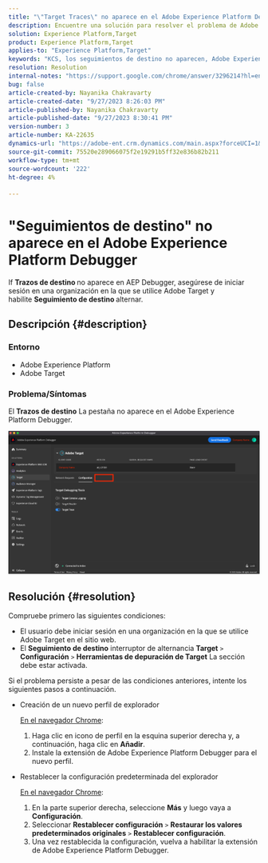 ```yaml
---
title: "\"Target Traces\" no aparece en el Adobe Experience Platform Debugger"
description: Encuentre una solución para resolver el problema de Adobe Target en el que "Seguimiento de objetivos" no aparezca en AEP Debugger. Active la opción "Seguimientos de destino".
solution: Experience Platform,Target
product: Experience Platform,Target
applies-to: "Experience Platform,Target"
keywords: "KCS, los seguimientos de destino no aparecen, Adobe Experience Platform, Debugger"
resolution: Resolution
internal-notes: "https://support.google.com/chrome/answer/3296214?hl=en"
bug: false
article-created-by: Nayanika Chakravarty
article-created-date: "9/27/2023 8:26:03 PM"
article-published-by: Nayanika Chakravarty
article-published-date: "9/27/2023 8:30:41 PM"
version-number: 3
article-number: KA-22635
dynamics-url: "https://adobe-ent.crm.dynamics.com/main.aspx?forceUCI=1&pagetype=entityrecord&etn=knowledgearticle&id=b9402013-745d-ee11-be6f-6045bd006149"
source-git-commit: 75520e289066075f2e19291b5ff32e836b82b211
workflow-type: tm+mt
source-wordcount: '222'
ht-degree: 4%

---
```


# &quot;Seguimientos de destino&quot; no aparece en el Adobe Experience Platform Debugger


If <b>Trazos de destino </b>no aparece en AEP Debugger, asegúrese de iniciar sesión en una organización en la que se utilice Adobe Target y habilite <b>Seguimiento de destino </b>alternar.

## Descripción {#description}


### Entorno

- Adobe Experience Platform
- Adobe Target


### Problema/Síntomas

El <b>Trazos de destino</b> La pestaña no aparece en el Adobe Experience Platform Debugger.

![](assets/___2a9537b2-745d-ee11-be6f-6045bd006149___.png)


## Resolución {#resolution}


Compruebe primero las siguientes condiciones:

- El usuario debe iniciar sesión en una organización en la que se utilice Adobe Target en el sitio web.
- El <b>Seguimiento de destino</b> interruptor de alternancia <b>Target</b> `>`  <b>Configuración</b> `>`  <b>Herramientas de depuración de Target</b> La sección debe estar activada.


Si el problema persiste a pesar de las condiciones anteriores, intente los siguientes pasos a continuación.

- Creación de un nuevo perfil de explorador

  <u>En el navegador Chrome</u>:

   1. Haga clic en icono de perfil en la esquina superior derecha y, a continuación, haga clic en <b>Añadir</b>.
   2. Instale la extensión de Adobe Experience Platform Debugger para el nuevo perfil.
- Restablecer la configuración predeterminada del explorador

  <u>En el navegador Chrome</u>:

   1. En la parte superior derecha, seleccione <b>Más</b> y luego vaya a <b>Configuración</b>.
   2. Seleccionar <b>Restablecer configuración</b> `>`  <b>Restaurar los valores predeterminados originales</b> `>`  <b>Restablecer configuración</b>.
   3. Una vez restablecida la configuración, vuelva a habilitar la extensión de Adobe Experience Platform Debugger.

